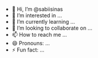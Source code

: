 - 👋 Hi, I’m @sabiisinas
- 👀 I’m interested in ...
- 🌱 I’m currently learning ...
- 💞️ I’m looking to collaborate on ...
- 📫 How to reach me ...
- 😄 Pronouns: ...
- ⚡ Fun fact: ...

<!---
sabiisinas/sabiisinas is a ✨ special ✨ repository because its `README.md` (this file) appears on your GitHub profile.
You can click the Preview link to take a look at your changes.
--->
